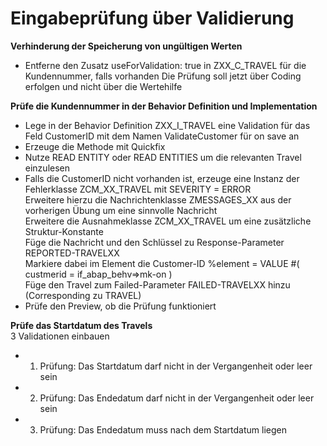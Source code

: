 # Eingabeprüfung über Validierung

**Verhinderung der Speicherung von ungültigen Werten**
  - Entferne den Zusatz useForValidation: true in ZXX_C_TRAVEL für die Kundennummer, falls vorhanden
    Die Prüfung soll jetzt über Coding erfolgen und nicht über die Wertehilfe

**Prüfe die Kundennummer in der Behavior Definition und Implementation**  
  - Lege in der Behavior Definition ZXX_I_TRAVEL eine Validation für das Feld CustomerID mit dem Namen ValidateCustomer für on save an  
  - Erzeuge die Methode mit Quickfix  
  - Nutze READ ENTITY oder READ ENTITIES um die relevanten Travel einzulesen    
  - Falls die CustomerID nicht vorhanden ist, erzeuge eine Instanz der Fehlerklasse ZCM_XX_TRAVEL mit SEVERITY = ERROR  
    Erweitere hierzu die Nachrichtenklasse ZMESSAGES_XX aus der vorherigen Übung um eine sinnvolle Nachricht  
    Erweitere die Ausnahmeklasse ZCM_XX_TRAVEL um eine zusätzliche Struktur-Konstante  
    Füge die Nachricht und den Schlüssel zu Response-Parameter REPORTED-TRAVELXX  
    Markiere dabei im Element die Customer-ID %element = VALUE #( custmerid = if_abap_behv=>mk-on )  
    Füge den Travel zum Failed-Parameter FAILED-TRAVELXX hinzu (Corresponding zu TRAVEL)  
  - Prüfe den Preview, ob die Prüfung funktioniert  

**Prüfe das Startdatum des Travels**  
  3 Validationen einbauen  
  - 1. Prüfung: Das Startdatum darf nicht in der Vergangenheit oder leer sein  
  - 2. Prüfung: Das Endedatum darf nicht in der Vergangenheit oder leer sein   
  - 3. Prüfung: Das Endedatum muss nach dem Startdatum liegen  
